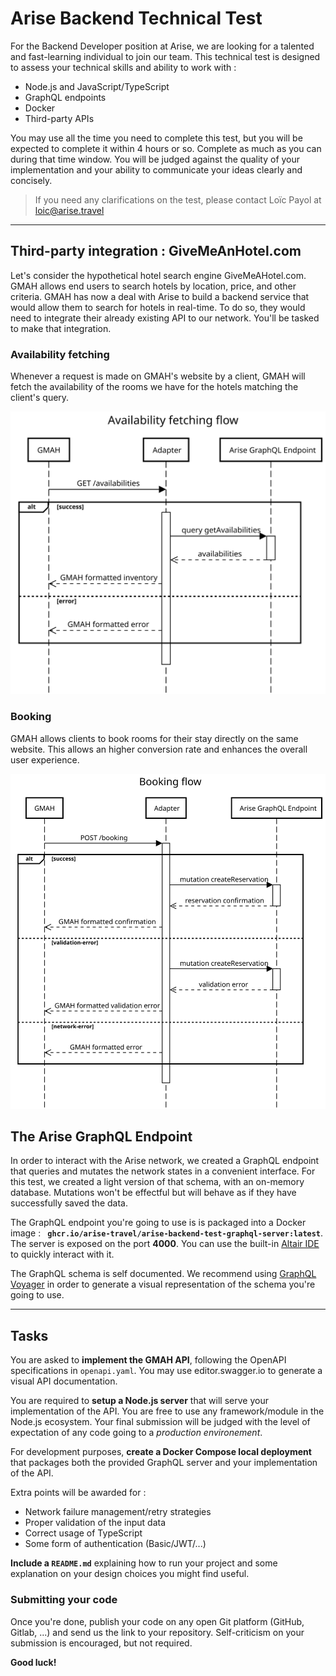 # Arise Backend Technical Test

For the Backend Developer position at Arise, we are looking for a talented
and fast-learning individual to join our team.
This technical test is designed to assess your technical skills and ability to
work with :

- Node.js and JavaScript/TypeScript
- GraphQL endpoints
- Docker
- Third-party APIs

You may use all the time you need to complete this test, but you will be expected
to complete it within 4 hours or so.
Complete as much as you can during that time window. You will be judged against
the quality of your implementation and your ability to communicate your ideas clearly and concisely.

> If you need any clarifications on the test, please contact Loïc Payol at <loic@arise.travel>

---

## Third-party integration : GiveMeAnHotel.com

Let's consider the hypothetical hotel search engine GiveMeAHotel.com.
GMAH allows end users to search hotels by location, price, and other criteria.
GMAH has now a deal with Arise to build a backend service that would allow them
to search for hotels in real-time. To do so, they would need to integrate their
already existing API to our network. You'll be tasked to make that integration.

### Availability fetching

Whenever a request is made on GMAH's website by a client, GMAH will fetch the
availability of the rooms we have for the hotels matching the client's query.

![Availability fetching flow](./assets/get-availabilities.svg)

### Booking

GMAH allows clients to book rooms for their stay directly on the same website.
This allows an higher conversion rate and enhances the overall user experience.

![Booking flow](./assets/post-booking.svg)

## The Arise GraphQL Endpoint

In order to interact with the Arise network, we created a GraphQL endpoint that
queries and mutates the network states in a convenient interface. For this test,
we created a light version of that schema, with an on-memory database. Mutations
won't be effectful but will behave as if they have successfully saved the data.

The GraphQL endpoint you're going to use is is packaged into a Docker image :
**` ghcr.io/arise-travel/arise-backend-test-graphql-server:latest`**.  The server
is exposed on the port **4000**. You can use the built-in
[Altair IDE](http://localhost:4000/altair) to quickly
interact with it.

The GraphQL schema is self documented. We recommend using
[GraphQL Voyager](https://apis.guru/graphql-voyager/) in order to generate a
visual representation of the schema you're going to use.

---

## Tasks

You are asked to **implement the GMAH API**, following the OpenAPI specifications in
`openapi.yaml`. You may use editor.swagger.io to generate a visual API documentation.

You are required to **setup a Node.js server** that will serve your implementation
of the API. You are free to use any framework/module in the Node.js ecosystem.
Your final submission will be judged with the level of expectation of any code
going to a _production environement_.

For development purposes, **create a Docker Compose local deployment** that packages
both the provided GraphQL server and your implementation of the API.

Extra points will be awarded for :

- Network failure management/retry strategies
- Proper validation of the input data
- Correct usage of TypeScript
- Some form of authentication (Basic/JWT/...)

**Include a `README.md`** explaining how to run your project and some explanation
on your design choices you might find useful.

### Submitting your code

Once you're done, publish your code on any open Git platform (GitHub, Gitlab, ...)
and send us the link to your repository.
Self-criticism on your submission is encouraged, but not required.

**Good luck!**

